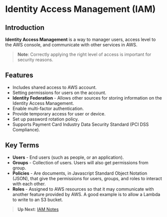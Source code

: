 # Identity Access Management (IAM)

## Introduction
**Identity Access Management** is a way to manager users, access level to the AWS console, and communicate with other services in AWS.

> **Note**: Correctly applying the right level of access is important for security reasons.

## Features
    
* Includes shared access to AWS account.
* Setting permissions for users on the account.
* **Identity Federation** - Allows other sources for storing information on the Identity Access Management.
* Enable multi-factor authentication.
* Provide temporary access for user or device.
* Set up password rotation policy.
* Supports Payment Card Industry Data Security Standard (PCI DSS Compliance).

## Key Terms

* **Users** - End users (such as people, or an application).
* **Groups** - Collection of users. Users will also get permissions from group.
* **Policies** - Are documents, in Javascript Standard Object Notation (JSON), that give the permissions for users, groups, and roles to interact with each other.
* **Roles** - Assigned to AWS resources so that it may communicate with another feature provided by AWS. A good example is to allow a Lambda to write to an S3 bucket.


> **Up Next**: [IAM Notes](./notes.md)
